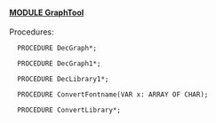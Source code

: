 
#### [MODULE GraphTool](https://github.com/io-core/Draw/blob/main/GraphTool.Mod)

Procedures:

```
  PROCEDURE DecGraph*;
```
```
  PROCEDURE DecGraph1*;
```
```
  PROCEDURE DecLibrary1*;
```
```
  PROCEDURE ConvertFontname(VAR x: ARRAY OF CHAR);
```
```
  PROCEDURE ConvertLibrary*;
```
